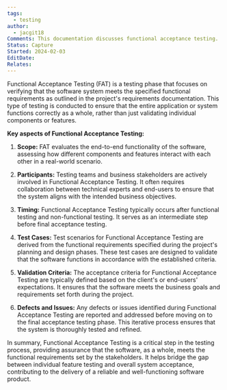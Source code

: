 ```yaml
---
tags:
  - testing
author:
  - jacgit18
Comments: This documentation discusses functional acceptance testing.
Status: Capture
Started: 2024-02-03
EditDate: 
Relates:
---
```

Functional Acceptance Testing (FAT) is a testing phase that focuses on verifying that the software system meets the specified functional requirements as outlined in the project's requirements documentation. This type of testing is conducted to ensure that the entire application or system functions correctly as a whole, rather than just validating individual components or features.

**Key aspects of Functional Acceptance Testing:**

1. **Scope:** FAT evaluates the end-to-end functionality of the software, assessing how different components and features interact with each other in a real-world scenario.

2. **Participants:** Testing teams and business stakeholders are actively involved in Functional Acceptance Testing. It often requires collaboration between technical experts and end-users to ensure that the system aligns with the intended business objectives.

3. **Timing:** Functional Acceptance Testing typically occurs after functional testing and non-functional testing. It serves as an intermediate step before final acceptance testing.

4. **Test Cases:** Test scenarios for Functional Acceptance Testing are derived from the functional requirements specified during the project's planning and design phases. These test cases are designed to validate that the software functions in accordance with the established criteria.

5. **Validation Criteria:** The acceptance criteria for Functional Acceptance Testing are typically defined based on the client's or end-users' expectations. It ensures that the software meets the business goals and requirements set forth during the project.

6. **Defects and Issues:** Any defects or issues identified during Functional Acceptance Testing are reported and addressed before moving on to the final acceptance testing phase. This iterative process ensures that the system is thoroughly tested and refined.

In summary, Functional Acceptance Testing is a critical step in the testing process, providing assurance that the software, as a whole, meets the functional requirements set by the stakeholders. It helps bridge the gap between individual feature testing and overall system acceptance, contributing to the delivery of a reliable and well-functioning software product.